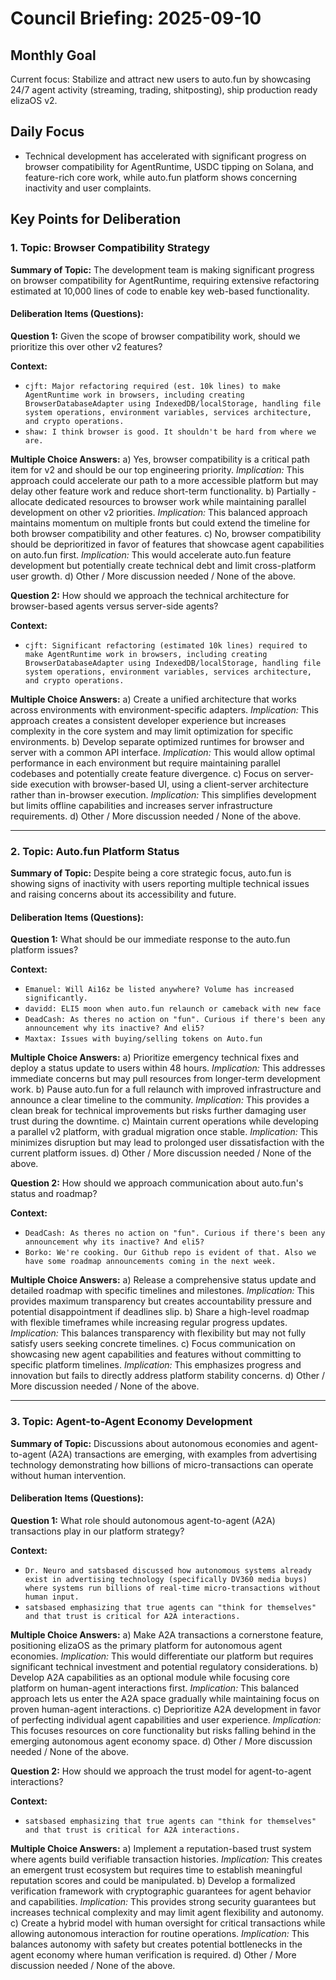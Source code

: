 # Council Briefing: 2025-09-10

## Monthly Goal

Current focus: Stabilize and attract new users to auto.fun by showcasing 24/7 agent activity (streaming, trading, shitposting), ship production ready elizaOS v2.

## Daily Focus

- Technical development has accelerated with significant progress on browser compatibility for AgentRuntime, USDC tipping on Solana, and feature-rich core work, while auto.fun platform shows concerning inactivity and user complaints.

## Key Points for Deliberation

### 1. Topic: Browser Compatibility Strategy

**Summary of Topic:** The development team is making significant progress on browser compatibility for AgentRuntime, requiring extensive refactoring estimated at 10,000 lines of code to enable key web-based functionality.

#### Deliberation Items (Questions):

**Question 1:** Given the scope of browser compatibility work, should we prioritize this over other v2 features?

  **Context:**
  - `cjft: Major refactoring required (est. 10k lines) to make AgentRuntime work in browsers, including creating BrowserDatabaseAdapter using IndexedDB/localStorage, handling file system operations, environment variables, services architecture, and crypto operations.`
  - `shaw: I think browser is good. It shouldn't be hard from where we are.`

  **Multiple Choice Answers:**
    a) Yes, browser compatibility is a critical path item for v2 and should be our top engineering priority.
        *Implication:* This approach could accelerate our path to a more accessible platform but may delay other feature work and reduce short-term functionality.
    b) Partially - allocate dedicated resources to browser work while maintaining parallel development on other v2 priorities.
        *Implication:* This balanced approach maintains momentum on multiple fronts but could extend the timeline for both browser compatibility and other features.
    c) No, browser compatibility should be deprioritized in favor of features that showcase agent capabilities on auto.fun first.
        *Implication:* This would accelerate auto.fun feature development but potentially create technical debt and limit cross-platform user growth.
    d) Other / More discussion needed / None of the above.

**Question 2:** How should we approach the technical architecture for browser-based agents versus server-side agents?

  **Context:**
  - `cjft: Significant refactoring (estimated 10k lines) required to make AgentRuntime work in browsers, including creating BrowserDatabaseAdapter using IndexedDB/localStorage, handling file system operations, environment variables, services architecture, and crypto operations.`

  **Multiple Choice Answers:**
    a) Create a unified architecture that works across environments with environment-specific adapters.
        *Implication:* This approach creates a consistent developer experience but increases complexity in the core system and may limit optimization for specific environments.
    b) Develop separate optimized runtimes for browser and server with a common API interface.
        *Implication:* This would allow optimal performance in each environment but require maintaining parallel codebases and potentially create feature divergence.
    c) Focus on server-side execution with browser-based UI, using a client-server architecture rather than in-browser execution.
        *Implication:* This simplifies development but limits offline capabilities and increases server infrastructure requirements.
    d) Other / More discussion needed / None of the above.

---


### 2. Topic: Auto.fun Platform Status

**Summary of Topic:** Despite being a core strategic focus, auto.fun is showing signs of inactivity with users reporting multiple technical issues and raising concerns about its accessibility and future.

#### Deliberation Items (Questions):

**Question 1:** What should be our immediate response to the auto.fun platform issues?

  **Context:**
  - `Emanuel: Will Ai16z be listed anywhere? Volume has increased significantly.`
  - `davidd: ELI5 moon when auto.fun relaunch or cameback with new face`
  - `DeadCash: As theres no action on "fun". Curious if there's been any announcement why its inactive? And eli5?`
  - `Maxtax: Issues with buying/selling tokens on Auto.fun`

  **Multiple Choice Answers:**
    a) Prioritize emergency technical fixes and deploy a status update to users within 48 hours.
        *Implication:* This addresses immediate concerns but may pull resources from longer-term development work.
    b) Pause auto.fun for a full relaunch with improved infrastructure and announce a clear timeline to the community.
        *Implication:* This provides a clean break for technical improvements but risks further damaging user trust during the downtime.
    c) Maintain current operations while developing a parallel v2 platform, with gradual migration once stable.
        *Implication:* This minimizes disruption but may lead to prolonged user dissatisfaction with the current platform issues.
    d) Other / More discussion needed / None of the above.

**Question 2:** How should we approach communication about auto.fun's status and roadmap?

  **Context:**
  - `DeadCash: As theres no action on "fun". Curious if there's been any announcement why its inactive? And eli5?`
  - `Borko: We're cooking. Our Github repo is evident of that. Also we have some roadmap announcements coming in the next week.`

  **Multiple Choice Answers:**
    a) Release a comprehensive status update and detailed roadmap with specific timelines and milestones.
        *Implication:* This provides maximum transparency but creates accountability pressure and potential disappointment if deadlines slip.
    b) Share a high-level roadmap with flexible timeframes while increasing regular progress updates.
        *Implication:* This balances transparency with flexibility but may not fully satisfy users seeking concrete timelines.
    c) Focus communication on showcasing new agent capabilities and features without committing to specific platform timelines.
        *Implication:* This emphasizes progress and innovation but fails to directly address platform stability concerns.
    d) Other / More discussion needed / None of the above.

---


### 3. Topic: Agent-to-Agent Economy Development

**Summary of Topic:** Discussions about autonomous economies and agent-to-agent (A2A) transactions are emerging, with examples from advertising technology demonstrating how billions of micro-transactions can operate without human intervention.

#### Deliberation Items (Questions):

**Question 1:** What role should autonomous agent-to-agent (A2A) transactions play in our platform strategy?

  **Context:**
  - `Dr. Neuro and satsbased discussed how autonomous systems already exist in advertising technology (specifically DV360 media buys) where systems run billions of real-time micro-transactions without human input.`
  - `satsbased emphasizing that true agents can "think for themselves" and that trust is critical for A2A interactions.`

  **Multiple Choice Answers:**
    a) Make A2A transactions a cornerstone feature, positioning elizaOS as the primary platform for autonomous agent economies.
        *Implication:* This would differentiate our platform but requires significant technical investment and potential regulatory considerations.
    b) Develop A2A capabilities as an optional module while focusing core platform on human-agent interactions first.
        *Implication:* This balanced approach lets us enter the A2A space gradually while maintaining focus on proven human-agent interactions.
    c) Deprioritize A2A development in favor of perfecting individual agent capabilities and user experience.
        *Implication:* This focuses resources on core functionality but risks falling behind in the emerging autonomous agent economy space.
    d) Other / More discussion needed / None of the above.

**Question 2:** How should we approach the trust model for agent-to-agent interactions?

  **Context:**
  - `satsbased emphasizing that true agents can "think for themselves" and that trust is critical for A2A interactions.`

  **Multiple Choice Answers:**
    a) Implement a reputation-based trust system where agents build verifiable transaction histories.
        *Implication:* This creates an emergent trust ecosystem but requires time to establish meaningful reputation scores and could be manipulated.
    b) Develop a formalized verification framework with cryptographic guarantees for agent behavior and capabilities.
        *Implication:* This provides strong security guarantees but increases technical complexity and may limit agent flexibility and autonomy.
    c) Create a hybrid model with human oversight for critical transactions while allowing autonomous interaction for routine operations.
        *Implication:* This balances autonomy with safety but creates potential bottlenecks in the agent economy where human verification is required.
    d) Other / More discussion needed / None of the above.
